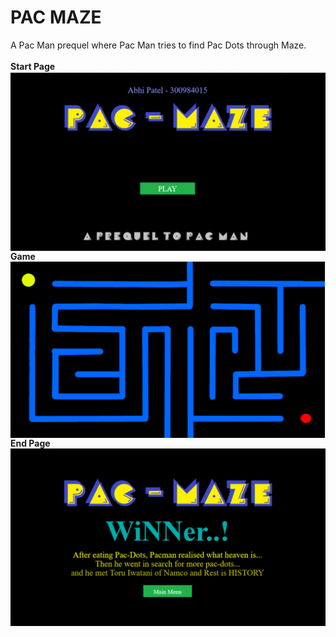 # PAC MAZE
A Pac Man prequel where Pac Man tries to find Pac Dots through Maze. <br/> <br/>
**Start Page** <br/>
<img src="Screenshots/Screenshot (1).png" style="float: left;" /> <br/> <br/>
**Game** <br/>
<img src="Screenshots/Screenshot (2).png" style="float: left;" /> <br/> <br/>
**End Page** <br/>
<img src="Screenshots/Screenshot (3).png" style="float: left;" />

